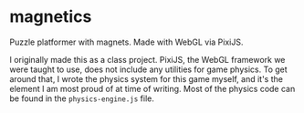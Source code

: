 # magnetics

Puzzle platformer with magnets. Made with WebGL via PixiJS.

I originally made this as a class project. PixiJS, the WebGL framework we were
taught to use, does not include any utilities for game physics. To get around
that, I wrote the physics system for this game myself, and it's the element I am
most proud of at time of writing. Most of the physics code can be found in the
``physics-engine.js`` file.
